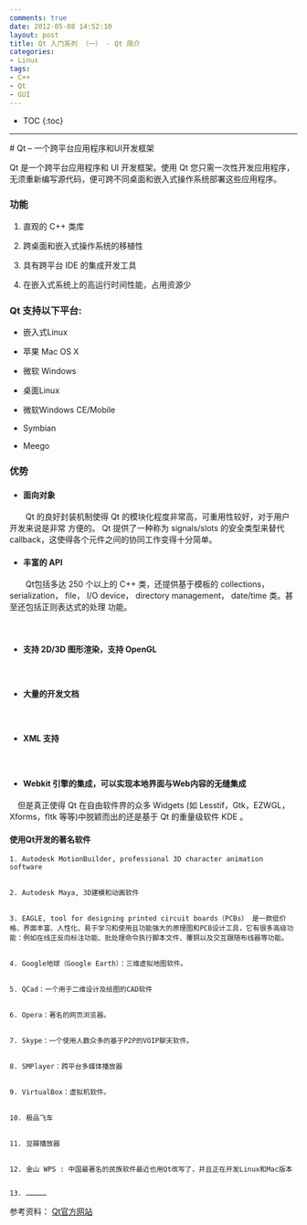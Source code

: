 ```yaml
---
comments: true
date: 2012-05-08 14:52:10
layout: post
title: Qt 入门系列 （一） - Qt 简介
categories:
- Linux
tags:
- C++
- Qt
- GUI
---
```



* TOC
{:toc}
<hr/>
# Qt – 一个跨平台应用程序和UI开发框架


Qt 是一个跨平台应用程序和 UI 开发框架。使用 Qt 您只需一次性开发应用程序，无须重新编写源代码，便可跨不同桌面和嵌入式操作系统部署这些应用程序。



### 功能






  1. 直观的 C++ 类库


  2. 跨桌面和嵌入式操作系统的移植性


  3. 具有跨平台 IDE 的集成开发工具


  4. 在嵌入式系统上的高运行时间性能，占用资源少










### Qt 支持以下平台:
	
  * 嵌入式Linux

	
  * 苹果 Mac OS X

	
  * 微软 Windows

	
  * 桌面Linux

        
  * 微软Windows CE/Mobile

        
  * Symbian

        
  * Meego





### 优势






  * #### 面向对象


　　Qt 的良好封装机制使得 Qt 的模块化程度非常高，可重用性较好，对于用户开发来说是非常 方便的。 Qt 提供了一种称为 signals/slots 的安全类型来替代 callback，这使得各个元件之间的协同工作变得十分简单。


  * #### 丰富的 API


　　Qt包括多达 250 个以上的 C++ 类，还提供基于模板的 collections， serialization， file， I/O device， directory management， date/time 类。甚至还包括正则表达式的处理 功能。

　
  * #### 支持 2D/3D 图形渲染，支持 OpenGL


　
  * #### 大量的开发文档


　
  * #### XML 支持


　
  * #### Webkit 引擎的集成，可以实现本地界面与Web内容的无缝集成


　但是真正使得 Qt 在自由软件界的众多 Widgets (如 Lesstif，Gtk，EZWGL，Xforms，fltk 等等)中脱颖而出的还是基于 Qt 的重量级软件 KDE 。




####   使用Qt开发的著名软件 




    1. Autodesk MotionBuilder, professional 3D character animation software


    2. Autodesk Maya, 3D建模和动画软件


    3. EAGLE, tool for designing printed circuit boards（PCBs） 是一款低价格、界面丰富、人性化、易于学习和使用且功能强大的原理图和PCB设计工具，它有很多高级功能：例如在线正反向标注功能、批处理命令执行脚本文件、覆铜以及交互跟随布线器等功能。


    4. Google地球（Google Earth）：三维虚拟地图软件。


    5. QCad：一个用于二维设计及绘图的CAD软件


    6. Opera：著名的网页浏览器。


    7. Skype：一个使用人数众多的基于P2P的VOIP聊天软件。


    8. SMPlayer：跨平台多媒体播放器


    9. VirtualBox：虚拟机软件。


    10. 极品飞车


    11. 豆瓣播放器


    12. 金山 WPS : 中国最著名的民族软件最近也用Qt改写了，并且正在开发Linux和Mac版本


    13. ……………




参考资料：
 [Qt官方网站](http://qt.nokia.com)



